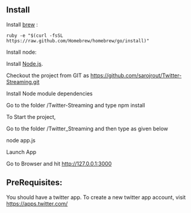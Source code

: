 ## Install

Install [brew](http://brew.sh/) :

 ```
 ruby -e "$(curl -fsSL https://raw.github.com/Homebrew/homebrew/go/install)"
 ```

Install node:

Install [Node.js](http://nodejs.org/).

Checkout the project from GIT as https://github.com/sarojrout/Twitter-Streaming.git

Install Node module dependencies

Go to the folder /Twitter-Streaming and type npm install

To Start the project,

Go to the folder /Twitter_Streaming and then type as given below

node app.js

Launch App

Go to Browser and hit http://127.0.0.1:3000


PreRequisites:
--------------------------------------------------------------

You should have a twitter app. 
To create a new twitter app account, visit https://apps.twitter.com/

